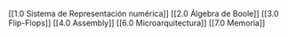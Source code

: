 [[1.0 Sistema de Representación numérica]]
[[2.0 Álgebra de Boole]]
[[3.0 Flip-Flops]]
[[4.0 Assembly]]
[[6.0 Microarquitectura]]
[[7.0 Memoria]]